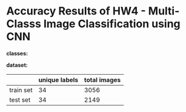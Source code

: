 # Accuracy Results of HW4 - Multi-Classs Image Classification using CNN

**classes:**
<!-- |  motorbike  | school-bus  | touring-bike  | airplane  | car  |
|---------|---------|---------|---------|---------|
| ![]()     |     ![]()    |    ![]()     |  ![]()       |   ![]()      | -->


**dataset:**

|                  |unique labels  |total images      |
|------------------|---------------|------------------|
| train set        |34             |3056              |
| test set         |34             |2149              |
